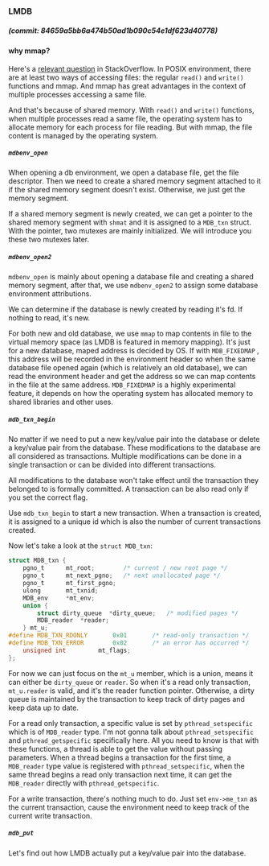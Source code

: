 ### LMDB

##### (commit: 84659a5bb6a474b50ad1b090c54e1df623d40778)

#### why mmap?

Here's a [relevant question](https://stackoverflow.com/questions/258091/when-should-i-use-mmap-for-file-access) in StackOverflow. In POSIX environment, there are at least two ways of accessing files: the regular `read()` and `write()`  functions and mmap. And mmap has great advantages in the context of multiple processes accessing a same file. 

And that's because of shared memory. With `read()` and `write()` functions, when multiple processes read a same file, the operating system has to allocate memory for each process for file reading. But with mmap, the file content is managed by the operating system. 

##### `mdbenv_open`

When opening a db environment, we open a database file, get the file descriptor. Then we need to create a shared memory segment attached to it if the shared memory segment doesn't exist. Otherwise, we just get the memory segment.

If a shared memory segment is newly created, we can get a pointer to the shared memory segment with `shmat` and it is assigned to a `MDB_txn` struct. With the pointer, two mutexes are mainly initialized. We will introduce you these two mutexes later.

##### `mdbenv_open2`

`mdbenv_open` is mainly about opening a database file and creating a shared memory segment, after that, we use `mdbenv_open2` to assign some database environment attributions. 

We can determine if the database is newly created by reading it's fd. If nothing to read, it's new. 

For both new and old database, we use `mmap` to map contents in file to the virtual memory space (as LMDB is featured in memory mapping). It's just for a new database, maped address is decided by OS. If with `MDB_FIXEDMAP` , this address will be recorded in the environment header so when the same database file opened again (which is relatively an old database), we can read the environment header and get the address so we can map contents in the file at the same address. `MDB_FIXEDMAP` is a highly experimental feature, it depends on how the operating system has allocated memory to shared libraries and other uses.

##### `mdb_txn_begin`

No matter if we need to put a new key/value pair into the database or delete a key/value pair from the database. These modifications to the database are all considered as transactions. Multiple modifications can be done in a single transaction or can be divided into different transactions. 

All modifications to the database won't take effect until the transaction they belonged to is formally committed. A transaction can be also read only if you set the correct flag.

Use `mdb_txn_begin` to start a new transaction. When a transaction is created, it is assigned to a unique id which is also the number of current transactions created. 

Now let's take a look at the `struct MDB_txn`:

```c
struct MDB_txn {
	pgno_t		mt_root;		/* current / new root page */
	pgno_t		mt_next_pgno;	/* next unallocated page */
	pgno_t		mt_first_pgno;
	ulong		mt_txnid;
	MDB_env		*mt_env;	
	union {
		struct dirty_queue	*dirty_queue;	/* modified pages */
		MDB_reader	*reader;
	} mt_u;
#define MDB_TXN_RDONLY		 0x01		/* read-only transaction */
#define MDB_TXN_ERROR		 0x02		/* an error has occurred */
	unsigned int		 mt_flags;
};
```

For now we can just focus on the `mt_u` member, which is a union, means it can either be `dirty_queue` or `reader`. So when it's a read only transaction, `mt_u.reader` is valid, and it's the reader function pointer. Otherwise,  a dirty queue is maintained by the transaction to keep track of dirty pages and keep data up to date.

For a read only transaction, a specific value is set by `pthread_setspecific` which is of `MDB_reader` type. I'm not gonna talk about `pthread_setspecific` and `pthread_getspecific` specifically here. All you need to know is that with these functions, a thread is able to get the value without passing parameters. When a thread begins a transaction for the first time, a `MDB_reader` type value is registered with `pthread_setspecific`, when the same thread begins a read only transaction next time, it can get the `MDB_reader` directly with `pthread_getspecific`.

For a write transaction, there's nothing much to do. Just set `env->me_txn` as the current transaction, cause the environment need to keep track of the current write transaction.

##### `mdb_put`

Let's find out how LMDB actually put a key/value pair into the database. 
